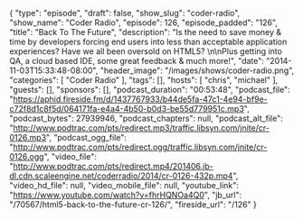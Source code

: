 {
  "type": "episode",
  "draft": false,
  "show_slug": "coder-radio",
  "show_name": "Coder Radio",
  "episode": 126,
  "episode_padded": "126",
  "title": "Back To The Future",
  "description": "Is the need to save money & time by developers forcing end users into less than acceptable application experiences? Have we all been oversold on HTML5? \n\nPlus getting into QA, a cloud based IDE, some great feedback & much more!",
  "date": "2014-11-03T15:33:48-08:00",
  "header_image": "/images/shows/coder-radio.png",
  "categories": [
    "Coder Radio"
  ],
  "tags": [],
  "hosts": [
    "chris",
    "michael"
  ],
  "guests": [],
  "sponsors": [],
  "podcast_duration": "00:53:48",
  "podcast_file": "https://aphid.fireside.fm/d/1437767933/b44de5fa-47c1-4e94-bf9e-c72f8d1c8f5d/064171fa-e4a4-4b50-b0d3-be55d779951c.mp3",
  "podcast_bytes": 27939946,
  "podcast_chapters": null,
  "podcast_alt_file": "http://www.podtrac.com/pts/redirect.mp3/traffic.libsyn.com/jnite/cr-0126.mp3",
  "podcast_ogg_file": "http://www.podtrac.com/pts/redirect.ogg/traffic.libsyn.com/jnite/cr-0126.ogg",
  "video_file": "http://www.podtrac.com/pts/redirect.mp4/201406.jb-dl.cdn.scaleengine.net/coderradio/2014/cr-0126-432p.mp4",
  "video_hd_file": null,
  "video_mobile_file": null,
  "youtube_link": "https://www.youtube.com/watch?v=fhrHQNOa4Q0",
  "jb_url": "/70567/html5-back-to-the-future-cr-126/",
  "fireside_url": "/126"
}


